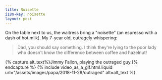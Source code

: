 ```yaml
---
title: Noisette
i18n-key: noisette
layout: post
---
```


On the table next to us, the waitress bring a "noisette" (an espresso with a
dash of hot milk). My 7-year old, outragely whispering:

> Dad, you should say something. I think they're lying to the poor lady who
> doesn't know the difference between coffee and hazelnut!

{% capture alt_text%}Jimmy Fallon, playing the outraged guy.{% endcapture %}
{% include video_as_a_gif.html.liquid
url="/assets/images/papa/2018-11-28/outraged"
alt=alt_text
%}
